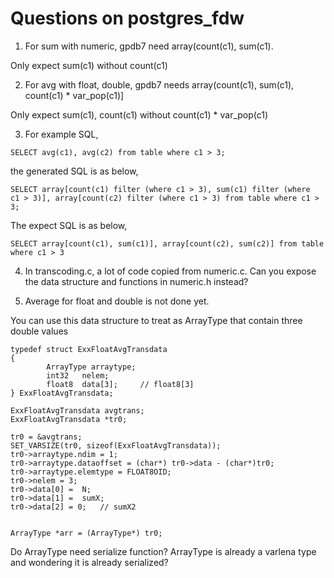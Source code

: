 Questions on postgres_fdw
=========================

1. For sum with numeric, gpdb7 need array(count(c1), sum(c1).

Only expect sum(c1) without count(c1)


2. For avg with float, double, gpdb7 needs array(count(c1), sum(c1), count(c1) * var_pop(c1)]

Only expect sum(c1), count(c1) without count(c1) * var_pop(c1)

3. For example SQL, 

```
SELECT avg(c1), avg(c2) from table where c1 > 3;
```

the generated SQL is as below,

```
SELECT array[count(c1) filter (where c1 > 3), sum(c1) filter (where  c1 > 3)], array[count(c2) filter (where c1 > 3) from table where c1 > 3;
```


The expect SQL is as below,

```
SELECT array[count(c1), sum(c1)], array[count(c2), sum(c2)] from table where c1 > 3
```

4. In transcoding.c, a lot of code copied from numeric.c.  Can you expose the data structure and functions in numeric.h instead?


5. Average for float and double is not done yet.

You can use this data structure to treat as ArrayType that contain three double values


```
typedef struct ExxFloatAvgTransdata
{
        ArrayType arraytype;
        int32   nelem;
        float8  data[3];     // float8[3]
} ExxFloatAvgTransdata;

ExxFloatAvgTransdata avgtrans;
ExxFloatAvgTransdata *tr0;

tr0 = &avgtrans;
SET_VARSIZE(tr0, sizeof(ExxFloatAvgTransdata));
tr0->arraytype.ndim = 1;
tr0->arraytype.dataoffset = (char*) tr0->data - (char*)tr0;
tr0->arraytype.elemtype = FLOAT8OID;
tr0->nelem = 3;
tr0->data[0] =  N;
tr0->data[1] =  sumX;
tr0->data[2] = 0;   // sumX2


ArrayType *arr = (ArrayType*) tr0;

```

Do ArrayType need serialize function? ArrayType is already a varlena type and wondering it is already serialized?




